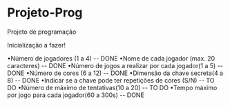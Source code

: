 # Projeto-Prog
Projeto de programação

Inicialização a fazer!

•Número de jogadores (1 a 4)  -- DONE
•Nome de cada jogador (max. 20 caracteres) -- DONE
•Número de jogos a realizar por cada jogador(1 a 5) -- DONE
•Número de cores (6 a 12) -- DONE
•Dimensão da chave secreta(4 a 8) -- DONE
•Indicar se a chave pode ter repetições de cores (S/N) -- TO DO
•Número de máximo de tentativas(10 a 20) -- TO DO
•Tempo máximo por jogo para cada jogador(60 a 300s) -- DONE
